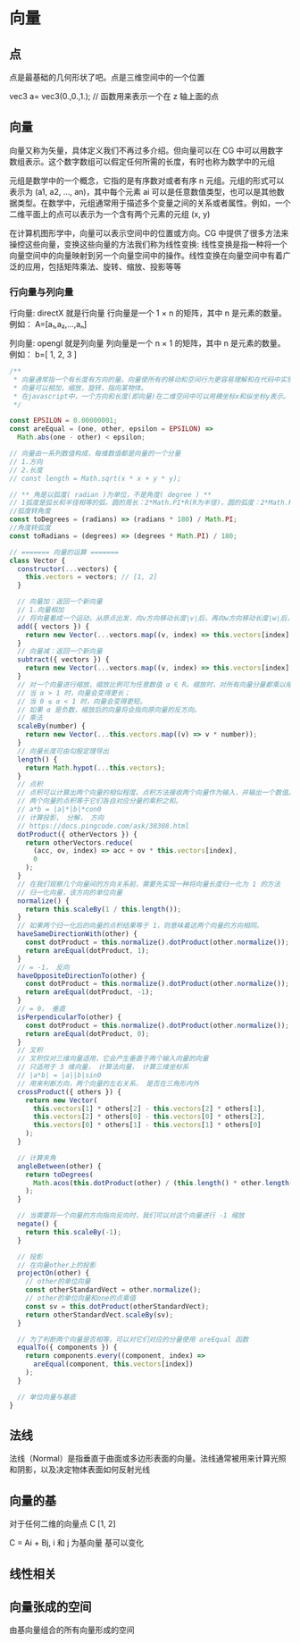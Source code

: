 # 向量

## 点

点是最基础的几何形状了吧。点是三维空间中的一个位置

vec3 a= vec3(0.,0.,1.); // 函数用来表示一个在 z 轴上面的点

## 向量

向量又称为矢量，具体定义我们不再过多介绍。但向量可以在 CG 中可以用数字数组表示。这个数字数组可以假定任何所需的长度，有时也称为数学中的元组

元组是数学中的一个概念，它指的是有序数对或者有序 n 元组。元组的形式可以表示为 (a1, a2, ..., an)，其中每个元素 ai 可以是任意数值类型，也可以是其他数据类型。在数学中，元组通常用于描述多个变量之间的关系或者属性。例如，一个二维平面上的点可以表示为一个含有两个元素的元组 (x, y)

在计算机图形学中，向量可以表示空间中的位置或方向。CG 中提供了很多方法来操控这些向量，变换这些向量的方法我们称为线性变换: 线性变换是指一种将一个向量空间中的向量映射到另一个向量空间中的操作。线性变换在向量空间中有着广泛的应用，包括矩阵乘法、旋转、缩放、投影等等

### 行向量与列向量

行向量: directX 就是行向量
行向量是一个 1 × n 的矩阵，其中 n 是元素的数量。例如：
A=[a₁,a₂,...,aₙ]

列向量: opengl 就是列向量
列向量是一个 n × 1 的矩阵，其中 n 是元素的数量。例如：
b=[
1,
2,
3
]

```js
/**
 * 向量通常指一个有长度有方向的量。向量使所有的移动和空间行为更容易理解和在代码中实现。
 * 向量可以相加，缩放，旋转，指向某物体。
 * 在javascript中，一个方向和长度(即向量)在二维空间中可以用横坐标x和纵坐标y表示。
 */

const EPSILON = 0.00000001;
const areEqual = (one, other, epsilon = EPSILON) =>
  Math.abs(one - other) < epsilon;

// 向量由一系列数值构成，每维数值都是向量的一个分量
// 1.方向
// 2.长度
// const length = Math.sqrt(x * x + y * y);

// ** 角是以弧度( radian )为单位，不是角度( degree ) **
// 1弧度是弧长和半径相等的弧，圆的周长：2*Math.PI*R(R为半径)，圆的弧度：2*Math.PI
//弧度转角度
const toDegrees = (radians) => (radians * 180) / Math.PI;
//角度转弧度
const toRadians = (degrees) => (degrees * Math.PI) / 180;

// ======= 向量的运算 =======
class Vector {
  constructor(...vectors) {
    this.vectors = vectors; // [1, 2]
  }

  // 向量加：返回一个新向量
  // 1.向量相加
  // 将向量看成一个运动，从原点出发，向v方向移动长度∣v∣后，再向w方向移动长度∣w∣后，就等于直接向 v+w方向移动长度∣v+w∣
  add({ vectors }) {
    return new Vector(...vectors.map((v, index) => this.vectors[index] + v));
  }
  // 向量减：返回一个新向量
  subtract({ vectors }) {
    return new Vector(...vectors.map((v, index) => this.vectors[index] - v));
  }
  // 对一个向量进行缩放，缩放比例可为任意数值 α ∈ R。缩放时，对所有向量分量都乘以缩放因子 α。
  // 当 α > 1 时，向量会变得更长；
  // 当 0 ≤ α < 1 时，向量会变得更短。
  // 如果 α 是负数，缩放后的向量将会指向原向量的反方向。
  // 乘法
  scaleBy(number) {
    return new Vector(...this.vectors.map((v) => v * number));
  }
  // 向量长度可由勾股定理导出
  length() {
    return Math.hypot(...this.vectors);
  }
  // 点积
  // 点积可以计算出两个向量的相似程度。点积方法接收两个向量作为输入，并输出一个数值。
  // 两个向量的点积等于它们各自对应分量的乘积之和。
  // a*b = |a|*|b|*con0
  // 计算投影， 分解， 方向
  // https://docs.pingcode.com/ask/38308.html
  dotProduct({ otherVectors }) {
    return otherVectors.reduce(
      (acc, ov, index) => acc + ov * this.vectors[index],
      0
    );
  }
  // 在我们观察几个向量间的方向关系前，需要先实现一种将向量长度归一化为 1 的方法
  // 归一化向量，该方向的单位向量
  normalize() {
    return this.scaleBy(1 / this.length());
  }
  // 如果两个归一化后的向量的点积结果等于 1，则意味着这两个向量的方向相同。
  haveSameDirectionWith(other) {
    const dotProduct = this.normalize().dotProduct(other.normalize());
    return areEqual(dotProduct, 1);
  }
  // = -1， 反向
  haveOppositeDirectionTo(other) {
    const dotProduct = this.normalize().dotProduct(other.normalize());
    return areEqual(dotProduct, -1);
  }
  // = 0， 垂直
  isPerpendicularTo(other) {
    const dotProduct = this.normalize().dotProduct(other.normalize());
    return areEqual(dotProduct, 0);
  }
  // 叉积
  // 叉积仅对三维向量适用，它会产生垂直于两个输入向量的向量
  // 只适用于 3 维向量， 计算法向量， 计算三维坐标系
  // |a*b| = |a||b|sin0
  // 用来判断方向，两个向量的左右关系， 是否在三角形内外
  crossProduct({ others }) {
    return new Vector(
      this.vectors[1] * others[2] - this.vectors[2] * others[1],
      this.vectors[2] * others[0] - this.vectors[0] * others[2],
      this.vectors[0] * others[1] - this.vectors[1] * others[0]
    );
  }

  // 计算夹角
  angleBetween(other) {
    return toDegrees(
      Math.acos(this.dotProduct(other) / (this.length() * other.length()))
    );
  }

  // 当需要将一个向量的方向指向反向时，我们可以对这个向量进行 -1 缩放
  negate() {
    return this.scaleBy(-1);
  }

  // 投影
  // 在向量other上的投影
  projectOn(other) {
    // other的单位向量
    const otherStandardVect = other.normalize();
    // other的单位向量和one的点乘值
    const sv = this.dotProduct(otherStandardVect);
    return otherStandardVect.scaleBy(sv);
  }

  // 为了判断两个向量是否相等，可以对它们对应的分量使用 areEqual 函数
  equalTo({ components }) {
    return components.every((component, index) =>
      areEqual(component, this.vectors[index])
    );
  }

  // 单位向量与基底
}
```

## 法线

法线（Normal）是指垂直于曲面或多边形表面的向量。法线通常被用来计算光照和阴影，以及决定物体表面如何反射光线

## 向量的基

对于任何二维的向量点 C
[1,
2]

C = Ai + Bj, i 和 j 为基向量
基可以变化

## 线性相关

## 向量张成的空间

由基向量组合的所有向量形成的空间
